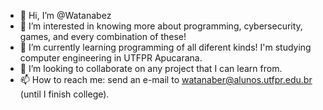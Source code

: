 - 👋 Hi, I’m @Watanabez
- 👀 I’m interested in knowing more about programming, cybersecurity, games, and every combination of these!
- 🌱 I’m currently learning programming of all diferent kinds! I'm studying computer engineering in UTFPR Apucarana.
- 💞️ I’m looking to collaborate on any project that I can learn from.
- 📫 How to reach me: send an e-mail to watanaber@alunos.utfpr.edu.br (until I finish college).
<!---
Watanabez/Watanabez is a ✨ special ✨ repository because its `README.md` (this file) appears on your GitHub profile.
You can click the Preview link to take a look at your changes.
--->
